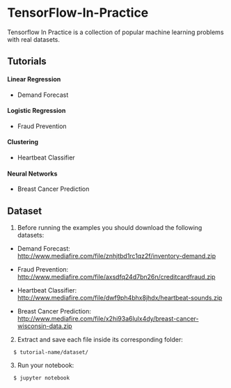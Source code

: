 # TensorFlow-In-Practice
Tensorflow In Practice is a collection of popular machine learning problems with real datasets.

## Tutorials
#### Linear Regression
- Demand Forecast

#### Logistic Regression
- Fraud Prevention

#### Clustering
- Heartbeat Classifier

#### Neural Networks
- Breast Cancer Prediction 

## Dataset

1. Before running the examples you should download the following datasets:

- Demand Forecast: http://www.mediafire.com/file/znhjtbd1rc1qz2f/inventory-demand.zip

- Fraud Prevention: http://www.mediafire.com/file/axsdfq24d7bn26n/creditcardfraud.zip

- Heartbeat Classifier: http://www.mediafire.com/file/dwf9ph4bhx8jhdx/heartbeat-sounds.zip

- Breast Cancer Prediction: http://www.mediafire.com/file/x2hi93a6lulx4dy/breast-cancer-wisconsin-data.zip

2. Extract and save each file inside its corresponding folder:

```
  $ tutorial-name/dataset/
```

3. Run your notebook:

```
  $ jupyter notebook
```

  


